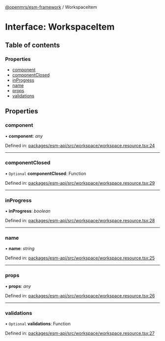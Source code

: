 [@openmrs/esm-framework](../API.md) / WorkspaceItem

# Interface: WorkspaceItem

## Table of contents

### Properties

- [component](workspaceitem.md#component)
- [componentClosed](workspaceitem.md#componentclosed)
- [inProgress](workspaceitem.md#inprogress)
- [name](workspaceitem.md#name)
- [props](workspaceitem.md#props)
- [validations](workspaceitem.md#validations)

## Properties

### component

• **component**: *any*

Defined in: [packages/esm-api/src/workspace/workspace.resource.tsx:24](https://github.com/nk183/openmrs-esm-core/blob/master/packages/esm-api/src/workspace/workspace.resource.tsx#L24)

___

### componentClosed

• `Optional` **componentClosed**: Function

Defined in: [packages/esm-api/src/workspace/workspace.resource.tsx:29](https://github.com/nk183/openmrs-esm-core/blob/master/packages/esm-api/src/workspace/workspace.resource.tsx#L29)

___

### inProgress

• **inProgress**: *boolean*

Defined in: [packages/esm-api/src/workspace/workspace.resource.tsx:28](https://github.com/nk183/openmrs-esm-core/blob/master/packages/esm-api/src/workspace/workspace.resource.tsx#L28)

___

### name

• **name**: *string*

Defined in: [packages/esm-api/src/workspace/workspace.resource.tsx:25](https://github.com/nk183/openmrs-esm-core/blob/master/packages/esm-api/src/workspace/workspace.resource.tsx#L25)

___

### props

• **props**: *any*

Defined in: [packages/esm-api/src/workspace/workspace.resource.tsx:26](https://github.com/nk183/openmrs-esm-core/blob/master/packages/esm-api/src/workspace/workspace.resource.tsx#L26)

___

### validations

• `Optional` **validations**: Function

Defined in: [packages/esm-api/src/workspace/workspace.resource.tsx:27](https://github.com/nk183/openmrs-esm-core/blob/master/packages/esm-api/src/workspace/workspace.resource.tsx#L27)
